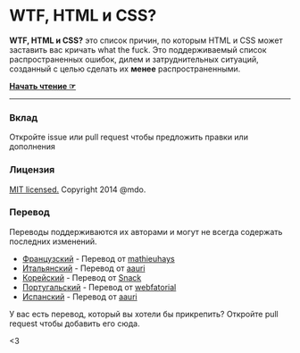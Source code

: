 # WTF, HTML и CSS?

**WTF, HTML и CSS?** это список причин, по которым HTML и CSS может заставить вас кричать what the fuck. Это поддерживаемый список распространенных ошибок, дилем и затруднительных ситуаций, созданный с целью сделать их **менее** распространенными.

**[Начать чтение ☞](http://elforastero.github.io/wtf-html-css/)**

---

### Вклад

Откройте issue или pull request чтобы предложить правки или дополнения


### Лицензия

[MIT licensed.](LICENSE.md) Copyright 2014 @mdo.

### Перевод

Переводы поддерживаются их авторами и могут не всегда содержать последних изменений.

- [Французский](http://mathieuhays.github.io/wtf-html-css/) - Перевод от [mathieuhays](https://github.com/mathieuhays)
- [Итальянский](http://aauri.github.io/wtf-html-css/) - Перевод от [aauri](https://github.com/aauri)
- [Корейский](http://snack-x.github.io/wtf-html-css/) - Перевод от [Snack](https://github.com/Snack-X)
- [Португальский](http://webfatorial.github.io/wtf-html-css/) - Перевод от [webfatorial](http://webfatorial.com/)
- [Испанский](http://aauri.github.io/wtf-html-y-css/) - Перевод от [aauri](https://github.com/aauri)

У вас есть перевод, который вы хотели бы прикрепить? Откройте pull request чтобы добавить его сюда.

<3
